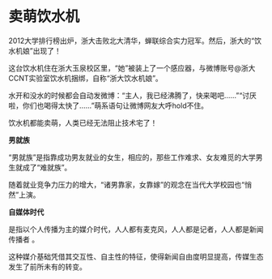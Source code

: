 # 卖萌饮水机

2012大学排行榜出炉，浙大击败北大清华，蝉联综合实力冠军。然后，浙大的“饮水机娘”出现了！ 

这台饮水机住在浙大玉泉校区里，“她”被装上了一个感应器，与微博账号@浙大CCNT实验室饮水机捆绑，自称“浙大饮水机娘”。 

水开和没水的时候都会自动发微博：“主人，我已经沸腾了，快来喝吧……”“讨厌啦，你们也喝得太快了……”萌系语句让微博网友大呼hold不住。 

饮水机都能卖萌，人类已经无法阻止技术宅了！ 

**男就族**

“男就族”是指靠成功男友就业的女生，相应的，那些工作难求、女友难觅的大学男生就成了“难就族”。 

随着就业竞争力压力的增大，“诸男靠家，女靠嫁”的观念在当代大学校园也“悄然”上演。 

**自媒体时代**

是指以个人传播为主的媒介时代，人人都有麦克风，人人都是记者，人人都是新闻传播者 。 

这种媒介基础凭借其交互性、自主性的特征，使得新闻自由度明显提高，传媒生态发生了前所未有的转变。